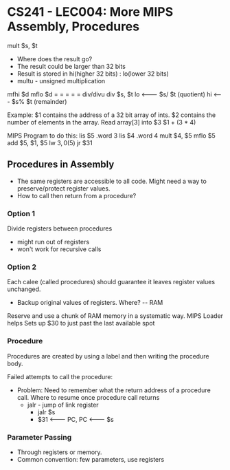 # CS241 - LEC004: More MIPS Assembly, Procedures

mult $s, $t
- Where does the result go?
- The result could be larger than 32 bits
- Result is stored in  hi(higher 32 bits) : lo(lower 32 bits)
- multu - unsigned multiplication

mfhi $d
mflo $d
 = = = = =
 div/divu
div $s, $t
lo <--- $s/ $t (quotient)
hi <--- $s% $t (remainder)

Example:
$1 contains the address of a 32 bit array of ints.
$2 contains the number of elements in the array.
Read array[3] into $3
$1 + (3 * 4)

MIPS Program to do this:
lis $5
.word 3
lis $4
.word 4
mult $4, $5
mflo $5
add $5, $1, $5
lw $3, 0($5)
jr $31

## Procedures in Assembly
- The same registers are accessible to all code. Might need a way to preserve/protect register values.
- How to call then return from a procedure?

### Option 1
Divide registers between procedures
- might run out of registers
- won't work for recursive calls
### Option 2
Each calee (called procedures) should guarantee it leaves register values unchanged.
- Backup original values of registers. Where? -- RAM

Reserve and use a chunk of RAM memory in a  systematic way.
MIPS Loader helps
Sets up $30 to just past the last available spot

### Procedure
Procedures are created by using a label and then writing the procedure body.

Failed attempts to call the procedure:
- Problem: Need to remember what the return address of a procedure call. Where to resume once procedure call returns
  - jalr - jump of link register
    - jalr $s
    - $31 <--- PC, PC <--- $s

### Parameter Passing
- Through registers or memory.
- Common convention: few parameters, use registers

<!--stackedit_data:
eyJoaXN0b3J5IjpbMTQ2NzM5NTYwMSwtMTYwMDgzODI3NiwtNj
Q4ODI3NTc1LC0xMjI4MzY3MTA2LC0xNDU0MzQ0MTcyLDg3MTMx
NDEzNSwxMTE0MTMxODk0LDExMzg1NTk0MjcsMTc4NTI1NjE2XX
0=
-->